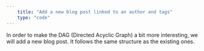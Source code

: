 ```yaml
---
    title: "Add a new blog post linked to an author and tags"
    type: "code"
---
```


In order to make the DAG (Directed Acyclic Graph) a bit more interesting, we will add a new blog post. It follows the same structure as the existing ones.
